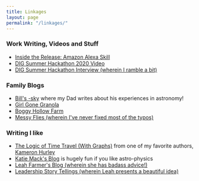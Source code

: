 ```yaml
---
title: Linkages 
layout: page
permalink: "/linkages/"
---
```

### Work Writing, Videos and Stuff
* [Inside the Release: Amazon Alexa Skill](https://medium.com/digital-health-innovation/inside-the-release-amazon-alexa-skill-3dfee2bc3818)
* [DIG Summer Hackathon 2020 Video](https://www.providence-dig.org/resource/dig-summer-hackathon-2020-video/)
* [DIG Summer Hackathon Interview (wherein I ramble a bit)](https://www.facebook.com/watch/?v=3592152817533482)
### Family Blogs
* [Bill's -sky](https://bills-sky.blogspot.com) where my Dad writes about his experiences in astronomy!
* [Girl Gone Granola](https://girlgonegranola.blogspot.com)
* [Boggy Hollow Farm](https://boggyhollowfarm.com)
* [Messy Flies (wherein I've never fixed most of the typos)](https://messyflies.blogspot.com)
### Writing I like
* [The Logic of Time Travel (With Graphs)](https://www.kameronhurley.com/the-logic-of-time-travel-with-graphs/) from one of my favorite authors, [Kameron Hurley](https://www.kameronhurley.com)
* [Katie Mack's Blog](http://astrokatie.blogspot.com/) is hugely fun if you like astro-physics
* [Leah Farmer's Blog (wherein she has badass advice!)](https://leahfarmer.com/)
* [Leadership Story Tellings (wherein Leah presents a beautiful idea)](https://leadershipstorytellings.com/)